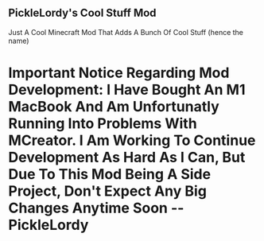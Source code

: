 ## PickleLordy's Cool Stuff Mod

Just A Cool Minecraft Mod That Adds A Bunch Of Cool Stuff (hence the name)

#  Important Notice Regarding Mod Development: I Have Bought An M1 MacBook And Am Unfortunatly Running Into Problems With MCreator. I Am Working To Continue Development As Hard As I Can, But Due To This Mod Being A Side Project, Don't Expect Any Big Changes Anytime Soon --PickleLordy



